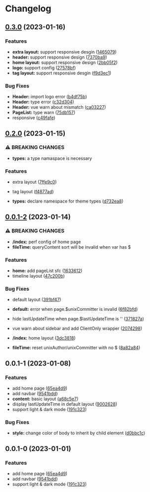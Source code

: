 # Changelog

## [0.3.0](https://github.com/liting-yes/nuxt-theme-liting/compare/0.2.0...0.3.0) (2023-01-16)

### Features

- **extra layout:** support responsive desgin
  ([1465079](https://github.com/liting-yes/nuxt-theme-liting/commit/1465079a98929ace57a3819540f85ce8b0dcabda))
- **header:** support responsive design
  ([7370ba9](https://github.com/liting-yes/nuxt-theme-liting/commit/7370ba9e43315f418d049678265d5b50ea295151))
- **home layout:** support responsive design
  ([2bb05f2](https://github.com/liting-yes/nuxt-theme-liting/commit/2bb05f22f179b7fde14c6ceaa19649b66e9a7bc5))
- **logo:** support config
  ([27578bf](https://github.com/liting-yes/nuxt-theme-liting/commit/27578bfdaf22974ae8d343cf43e1a2af39f85bd1))
- **tag layout:** support responsive desgin
  ([f9d3ec1](https://github.com/liting-yes/nuxt-theme-liting/commit/f9d3ec13943c92317e9010052b6094bd8f0bc7fc))

### Bug Fixes

- **Header:** import logo error
  ([b4df75b](https://github.com/liting-yes/nuxt-theme-liting/commit/b4df75b0b4b5b37cbe059245fc136bd4cd6a3bf4))
- **Header:** type error
  ([c32d304](https://github.com/liting-yes/nuxt-theme-liting/commit/c32d3044f8add314e061e3131a54264db53a39ba))
- **Header:** vue warn about mismatch
  ([ca03227](https://github.com/liting-yes/nuxt-theme-liting/commit/ca03227183b37fa2a074ef0e3f40ecbb060ca233))
- **PageList:** type warn
  ([75db157](https://github.com/liting-yes/nuxt-theme-liting/commit/75db1571301415df278c1db9916eb99023f65220))
- responsive ([c49fafe](https://github.com/liting-yes/nuxt-theme-liting/commit/c49fafeac32f05f55b2ff5d2a85d51b3262138e7))

## [0.2.0](https://github.com/liting-yes/nuxt-theme-liting/compare/0.0.1-2...0.2.0) (2023-01-15)

### ⚠ BREAKING CHANGES

- **types:** a type namaspace is necessary

### Features

- extra layout ([7ffe9c0](https://github.com/liting-yes/nuxt-theme-liting/commit/7ffe9c0b46fc66672daa0b437d5e00bc3eccd854))
- tag layout ([f4877ad](https://github.com/liting-yes/nuxt-theme-liting/commit/f4877ada3b719106b7479e767127cacb99e6050b))

- **types:** declare namespace for theme types
  ([d732ea8](https://github.com/liting-yes/nuxt-theme-liting/commit/d732ea8c3f613c8c60262eed4132ff455dabb885))

## [0.0.1-2](https://github.com/liting-yes/nuxt-theme-liting/compare/0.0.1-1...0.0.1-2) (2023-01-14)

### ⚠ BREAKING CHANGES

- **/index:** perf config of home page
- **fileTime:** queryContent sort will be invalid when var has $

### Features

- **home:** add pageList sfc
  ([1633612](https://github.com/liting-yes/nuxt-theme-liting/commit/163361250a0c18d62225bd93db5a154cb362d089))
- timeline layout ([47c200b](https://github.com/liting-yes/nuxt-theme-liting/commit/47c200bd47bb135a5cc26cf8b9264cb207cb343d))

### Bug Fixes

- default layout ([391bf47](https://github.com/liting-yes/nuxt-theme-liting/commit/391bf4765cb8398835612a9dbf185f8aec8bd2e9))
- **default:** error when page.$unixCommitter is invalid
  ([6f82bfd](https://github.com/liting-yes/nuxt-theme-liting/commit/6f82bfd6f728a32d167f1d701e1bed8613a0341d))
- hide lastUpdateTime when page.$lastUpdateTime is ''
  ([371827a](https://github.com/liting-yes/nuxt-theme-liting/commit/371827a741cc0e0f5225455603609b798853e066))
- vue warn about sidebar and add ClientOnly wrapper
  ([2074298](https://github.com/liting-yes/nuxt-theme-liting/commit/207429897951b6271548807b85c34124c12ac6ee))

- **/index:** home layout
  ([3dc3818](https://github.com/liting-yes/nuxt-theme-liting/commit/3dc38185b361d0cdd50c3f60144efac2e78e5322))
- **fileTime:** reset unixAuthor/unixCommitter with no $
  ([8a82a84](https://github.com/liting-yes/nuxt-theme-liting/commit/8a82a84c2770814c0d6262a1e22082e361ffd074))

## 0.0.1-1 (2023-01-08)

### Features

- add home page ([65ea4d9](https://github.com/liting-yes/nuxt-theme-liting/commit/65ea4d9ebf992905faaa0550e3421ca3fd499dbe))
- add navbar ([9541bdd](https://github.com/liting-yes/nuxt-theme-liting/commit/9541bdd481d0d617a280cfc8ee9d60179c26a406))
- **content:** basic layout
  ([a68c5e7](https://github.com/liting-yes/nuxt-theme-liting/commit/a68c5e7d0c7a86f24112fdc14134e88f8e5293df))
- display lastUpdateTime in default layout
  ([9002628](https://github.com/liting-yes/nuxt-theme-liting/commit/9002628cf971b0acf4e6277a139340ee90b961ac))
- support light & dark mode
  ([191c323](https://github.com/liting-yes/nuxt-theme-liting/commit/191c323365cd568f9a6976be85aad12fc24e9e13))

### Bug Fixes

- **style:** change color of body to inherit by child element
  ([d0bbc1c](https://github.com/liting-yes/nuxt-theme-liting/commit/d0bbc1c754ff79af8e40487a75134b6abe669e1a))

## 0.0.1-0 (2023-01-01)

### Features

- add home page ([65ea4d9](https://github.com/liting-yes/nuxt-theme-liting/commit/65ea4d9ebf992905faaa0550e3421ca3fd499dbe))
- add navbar ([9541bdd](https://github.com/liting-yes/nuxt-theme-liting/commit/9541bdd481d0d617a280cfc8ee9d60179c26a406))
- support light & dark mode
  ([191c323](https://github.com/liting-yes/nuxt-theme-liting/commit/191c323365cd568f9a6976be85aad12fc24e9e13))
